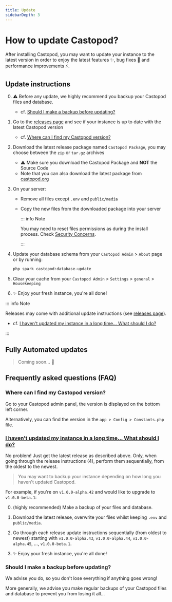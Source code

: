 ```yaml
---
title: Update
sidebarDepth: 3
---
```


# How to update Castopod?

After installing Castopod, you may want to update your instance to the latest
version in order to enjoy the latest features ✨, bug fixes 🐛 and performance
improvements ⚡.

## Update instructions

0. ⚠️ Before any update, we highly recommend you backup your Castopod files and
   database.

   - cf.
     [Should I make a backup before updating?](#should-i-make-a-backup-before-updating)

1. Go to the
   [releases page](https://code.castopod.org/adaures/castopod/-/releases) and
   see if your instance is up to date with the latest Castopod version

   - cf.
     [Where can I find my Castopod version?](#where-can-i-find-my-castopod-version)

2. Download the latest release package named `Castopod Package`, you may choose
   between the `zip` or `tar.gz` archives

   - ⚠️ Make sure you download the Castopod Package and **NOT** the Source Code
   - Note that you can also download the latest package from
     [castopod.org](https://castopod.org/)

3. On your server:

   - Remove all files except `.env` and `public/media`
   - Copy the new files from the downloaded package into your server

     ::: info Note

     You may need to reset files permissions as during the install process.
     Check [Security Concerns](./security.md).

     :::

4. Update your database schema from your `Castopod Admin` > `About` page or by
   running:

   ```bash
   php spark castopod:database-update
   ```

5. Clear your cache from your `Castopod Admin` > `Settings` > `general` >
   `Housekeeping`
6. ✨ Enjoy your fresh instance, you're all done!

::: info Note

Releases may come with additional update instructions (see
[releases page](https://code.castopod.org/adaures/castopod/-/releases)).

- cf.
  [I haven't updated my instance in a long time… What should I do?](#i-havent-updated-my-instance-in-a-long-time-what-should-i-do)

:::

## Fully Automated updates

> Coming soon... 👀

## Frequently asked questions (FAQ)

### Where can I find my Castopod version?

Go to your Castopod admin panel, the version is displayed on the bottom left
corner.

Alternatively, you can find the version in the `app > Config > Constants.php`
file.

### [I haven't updated my instance in a long time… What should I do?](#i-havent-updated-my-instance-in-a-long-time-what-should-i-do)

No problem! Just get the latest release as described above. Only, when going
through the release instructions (4), perform them sequentially, from the oldest
to the newest.

> You may want to backup your instance depending on how long you haven't updated
> Castopod.

For example, if you're on `v1.0.0-alpha.42` and would like to upgrade to
`v1.0.0-beta.1`:

0. (highly recommended) Make a backup of your files and database.

1. Download the latest release, overwrite your files whilst keeping `.env` and
   `public/media`.

2. Go through each release update instructions sequentially (from oldest to
   newest) starting with `v1.0.0-alpha.43`, `v1.0.0-alpha.44`,
   `v1.0.0-alpha.45`, …, `v1.0.0-beta.1`.

3. ✨ Enjoy your fresh instance, you're all done!

### Should I make a backup before updating?

We advise you do, so you don't lose everything if anything goes wrong!

More generally, we advise you make regular backups of your Castopod files and
database to prevent you from losing it all…

